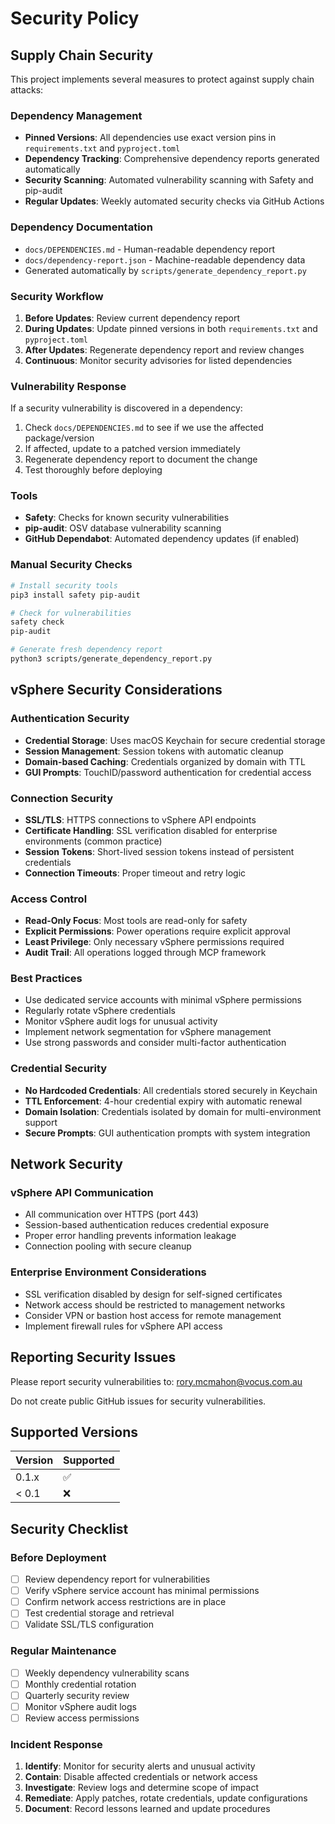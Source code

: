 # Security Policy

## Supply Chain Security

This project implements several measures to protect against supply chain attacks:

### Dependency Management

- **Pinned Versions**: All dependencies use exact version pins in `requirements.txt` and `pyproject.toml`
- **Dependency Tracking**: Comprehensive dependency reports generated automatically
- **Security Scanning**: Automated vulnerability scanning with Safety and pip-audit
- **Regular Updates**: Weekly automated security checks via GitHub Actions

### Dependency Documentation

- `docs/DEPENDENCIES.md` - Human-readable dependency report
- `docs/dependency-report.json` - Machine-readable dependency data
- Generated automatically by `scripts/generate_dependency_report.py`

### Security Workflow

1. **Before Updates**: Review current dependency report
2. **During Updates**: Update pinned versions in both `requirements.txt` and `pyproject.toml`
3. **After Updates**: Regenerate dependency report and review changes
4. **Continuous**: Monitor security advisories for listed dependencies

### Vulnerability Response

If a security vulnerability is discovered in a dependency:

1. Check `docs/DEPENDENCIES.md` to see if we use the affected package/version
2. If affected, update to a patched version immediately
3. Regenerate dependency report to document the change
4. Test thoroughly before deploying

### Tools

- **Safety**: Checks for known security vulnerabilities
- **pip-audit**: OSV database vulnerability scanning
- **GitHub Dependabot**: Automated dependency updates (if enabled)

### Manual Security Checks

```bash
# Install security tools
pip3 install safety pip-audit

# Check for vulnerabilities
safety check
pip-audit

# Generate fresh dependency report
python3 scripts/generate_dependency_report.py
```

## vSphere Security Considerations

### Authentication Security
- **Credential Storage**: Uses macOS Keychain for secure credential storage
- **Session Management**: Session tokens with automatic cleanup
- **Domain-based Caching**: Credentials organized by domain with TTL
- **GUI Prompts**: TouchID/password authentication for credential access

### Connection Security
- **SSL/TLS**: HTTPS connections to vSphere API endpoints
- **Certificate Handling**: SSL verification disabled for enterprise environments (common practice)
- **Session Tokens**: Short-lived session tokens instead of persistent credentials
- **Connection Timeouts**: Proper timeout and retry logic

### Access Control
- **Read-Only Focus**: Most tools are read-only for safety
- **Explicit Permissions**: Power operations require explicit approval
- **Least Privilege**: Only necessary vSphere permissions required
- **Audit Trail**: All operations logged through MCP framework

### Best Practices
- Use dedicated service accounts with minimal vSphere permissions
- Regularly rotate vSphere credentials
- Monitor vSphere audit logs for unusual activity
- Implement network segmentation for vSphere management
- Use strong passwords and consider multi-factor authentication

### Credential Security
- **No Hardcoded Credentials**: All credentials stored securely in Keychain
- **TTL Enforcement**: 4-hour credential expiry with automatic renewal
- **Domain Isolation**: Credentials isolated by domain for multi-environment support
- **Secure Prompts**: GUI authentication prompts with system integration

## Network Security

### vSphere API Communication
- All communication over HTTPS (port 443)
- Session-based authentication reduces credential exposure
- Proper error handling prevents information leakage
- Connection pooling with secure cleanup

### Enterprise Environment Considerations
- SSL verification disabled by design for self-signed certificates
- Network access should be restricted to management networks
- Consider VPN or bastion host access for remote management
- Implement firewall rules for vSphere API access

## Reporting Security Issues

Please report security vulnerabilities to: rory.mcmahon@vocus.com.au

Do not create public GitHub issues for security vulnerabilities.

## Supported Versions

| Version | Supported          |
| ------- | ------------------ |
| 0.1.x   | :white_check_mark: |
| < 0.1   | :x:                |

## Security Checklist

### Before Deployment
- [ ] Review dependency report for vulnerabilities
- [ ] Verify vSphere service account has minimal permissions
- [ ] Confirm network access restrictions are in place
- [ ] Test credential storage and retrieval
- [ ] Validate SSL/TLS configuration

### Regular Maintenance
- [ ] Weekly dependency vulnerability scans
- [ ] Monthly credential rotation
- [ ] Quarterly security review
- [ ] Monitor vSphere audit logs
- [ ] Review access permissions

### Incident Response
1. **Identify**: Monitor for security alerts and unusual activity
2. **Contain**: Disable affected credentials or network access
3. **Investigate**: Review logs and determine scope of impact
4. **Remediate**: Apply patches, rotate credentials, update configurations
5. **Document**: Record lessons learned and update procedures
